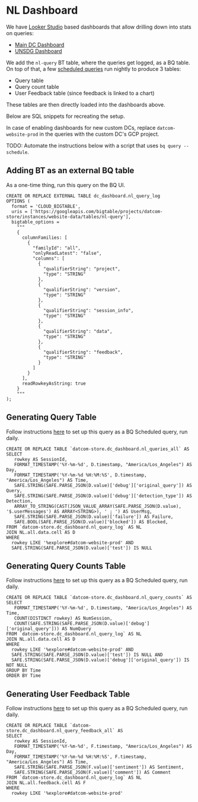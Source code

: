 # NL Dashboard

We have [Looker Studio](https://lookerstudio.google.com/) based dashboards
that allow drilling down into stats on queries:
* [Main DC
  Dashboard](https://lookerstudio.google.com/c/u/0/reporting/0fbd2bf9-3e85-48e2-95f8-bb880f087d27/page/p_0zw216uvad)
* [UNSDG
  Dashboard](https://lookerstudio.google.com/c/u/0/reporting/70eeb6e4-c730-47be-a795-dc9d22525ab2/page/dVqcD)

We add the `nl-query` BT table, where the queries get logged, as a BQ table.
On top of that, a few [scheduled
queries](https://pantheon.corp.google.com/bigquery/scheduled-queries?mods=-monitoring_api_staging&project=datcom-store)
run nightly to produce 3 tables:

* Query table
* Query count table
* User Feedback table (since feedback is linked to a chart)

These tables are then directly loaded into the dashboards above.

Below are SQL snippets for recreating the setup.

In case of enabling dashboards for new custom DCs, replace
`datcom-website-prod` in the queries with the custom DC's GCP project.

TODO: Automate the instructions below with a script that uses `bq query --schedule`.


## Adding BT as an external BQ table

As a one-time thing, run this query on the BQ UI.

```
CREATE OR REPLACE EXTERNAL TABLE dc_dashboard.nl_query_log
OPTIONS (
  format = 'CLOUD_BIGTABLE',
  uris = ['https://googleapis.com/bigtable/projects/datcom-store/instances/website-data/tables/nl-query'],
  bigtable_options =
    """
    {
      columnFamilies: [
        {
          "familyId": "all",
          "onlyReadLatest": "false",
          "columns": [
            {
              "qualifierString": "project",
              "type": "STRING"
            },
            {
              "qualifierString": "version",
              "type": "STRING"
            },
            {
              "qualifierString": "session_info",
              "type": "STRING"
            },
            {
              "qualifierString": "data",
              "type": "STRING"
            },
            {
              "qualifierString": "feedback",
              "type": "STRING"
            }
          ]
        }
      ],
      readRowkeyAsString: true
    }
    """
);
```

## Generating Query Table

Follow instructions [here](https://cloud.google.com/bigquery/docs/scheduling-queries#set_up_scheduled_queries) to set up this query as a BQ Scheduled query, run daily.

```
CREATE OR REPLACE TABLE `datcom-store.dc_dashboard.nl_queries_all` AS
SELECT
   rowkey AS SessionId,
   FORMAT_TIMESTAMP('%Y-%m-%d', D.timestamp, "America/Los_Angeles") AS Day,
   FORMAT_TIMESTAMP('%Y-%m-%d %H:%M:%S', D.timestamp, "America/Los_Angeles") AS Time,
   SAFE.STRING(SAFE.PARSE_JSON(D.value)['debug']['original_query']) AS Query,
   SAFE.STRING(SAFE.PARSE_JSON(D.value)['debug']['detection_type']) AS Detection,
   ARRAY_TO_STRING(CAST(JSON_VALUE_ARRAY(SAFE.PARSE_JSON(D.value), '$.userMessages') AS ARRAY<STRING>), ' ; ') AS UserMsg,
   SAFE.STRING(SAFE.PARSE_JSON(D.value)['failure']) AS Failure,
   SAFE.BOOL(SAFE.PARSE_JSON(D.value)['blocked']) AS Blocked,
FROM `datcom-store.dc_dashboard.nl_query_log` AS NL
JOIN NL.all.data.cell AS D
WHERE
  rowkey LIKE '%explore#datcom-website-prod' AND
  SAFE.STRING(SAFE.PARSE_JSON(D.value)['test']) IS NULL
```

## Generating Query Counts Table

Follow instructions [here](https://cloud.google.com/bigquery/docs/scheduling-queries#set_up_scheduled_queries) to set up this query as a BQ Scheduled query, run daily.

```
CREATE OR REPLACE TABLE `datcom-store.dc_dashboard.nl_query_counts` AS
SELECT
   FORMAT_TIMESTAMP('%Y-%m-%d', D.timestamp, "America/Los_Angeles") AS Time,
   COUNT(DISTINCT rowkey) AS NumSession,
   COUNT(SAFE.STRING(SAFE.PARSE_JSON(D.value)['debug']['original_query'])) AS NumQuery
FROM `datcom-store.dc_dashboard.nl_query_log` AS NL
JOIN NL.all.data.cell AS D
WHERE
  rowkey LIKE '%explore#datcom-website-prod' AND
  SAFE.STRING(SAFE.PARSE_JSON(D.value)['test']) IS NULL AND
  SAFE.STRING(SAFE.PARSE_JSON(D.value)['debug']['original_query']) IS NOT NULL
GROUP BY Time
ORDER BY Time
```

## Generating User Feedback Table

Follow instructions [here](https://cloud.google.com/bigquery/docs/scheduling-queries#set_up_scheduled_queries) to set up this query as a BQ Scheduled query, run daily.

```
CREATE OR REPLACE TABLE `datcom-store.dc_dashboard.nl_query_feedback_all` AS
SELECT
   rowkey AS SessionId,
   FORMAT_TIMESTAMP('%Y-%m-%d', F.timestamp, "America/Los_Angeles") AS Day,
   FORMAT_TIMESTAMP('%Y-%m-%d %H:%M:%S', F.timestamp, "America/Los_Angeles") AS Time,
   SAFE.STRING(SAFE.PARSE_JSON(F.value)['sentiment']) AS Sentiment,
   SAFE.STRING(SAFE.PARSE_JSON(F.value)['comment']) AS Comment
FROM `datcom-store.dc_dashboard.nl_query_log` AS NL
JOIN NL.all.feedback.cell AS F
WHERE
  rowkey LIKE '%explore#datcom-website-prod'
```